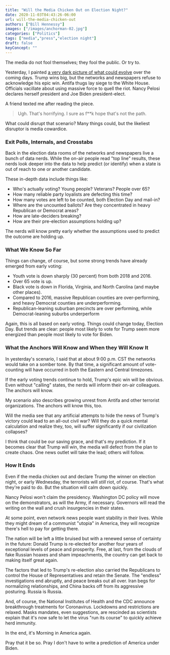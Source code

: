 ```yaml
---
title: "Will the Media Chicken Out on Election Night?"
date: 2020-11-03T04:43:26-06:00
url: will-the-media-chicken-out
authors: ["Bill Hennessy"]
images: ["/images/anchorman-02.jpg"]
categories: ["Politics"]
tags: ["media","press","election night"]
draft: false
keyConcept: ""
---
```


The media do not fool themselves; they fool the public. Or try to.

Yesterday, I painted [a very dark picture of what could evolve](https://hennessysview.com/its-election-and-heres-whats-going-to-happen/) over the coming days. Trump wins big, but the networks and newspapers refuse to acknowledge his epic win. Antifa thugs lay siege to the White House. Officials vacillate about using massive force to quell the riot. Nancy Pelosi declares herself president and Joe Biden president-elect. 

A friend texted me after reading the piece. 

> Ugh. That's horrifying. I sure as f**k hope that's not the path. 

What could disrupt that scenario? Many things could, but the likeliest disruptor is media cowardice. 

### Exit Polls, Internals, and Crosstabs

Back in the election data rooms of the networks and newspapers live a bunch of data nerds. While the on-air people read "top line" results, these nerds look deeper into the data to help predict (or identify) when a state is out of reach to one or another candidate. 

These in-depth data include things like:

* Who's actually voting? Young people? Veterans? People over 65?
* How many reliable party loyalists are defecting this time?
* How many votes are left to be counted, both Election Day and mail-in?
* Where are the uncounted ballots? Are they concentrated in heavy Republican or Democrat areas?
* How are late-deciders breaking?
* How are their pre-election assumptions holding up? 

The nerds will know pretty early whether the assumptions used to predict the outcome are holding up. 

### What We Know So Far

Things can change, of course, but some strong trends have already emerged from early voting:

* Youth vote is down sharply (30 percent) from both 2018 and 2016.
* Over 65 vote is up.
* Black vote is down in Florida, Virginia, and North Carolina (and maybe other places).
* Compared to 2016, massive Republican counties are over-performing, and heavy Democrat counties are underperforming.
* Republican-leaning suburban precincts are over performing, while Democrat-leaning suburbs underperform

Again, this is all based on early voting. Things could change today, Election Day. But trends are clear: people most likely to vote for Trump seem more energized than people most likely to vote for Biden. 

### What the Anchors Will Know and When they Will Know It

In yesterday's scenario, I said that at about 9:00 p.m. CST the networks would take on a somber tone. By that time, a significant amount of vote-counting will have occurred in both the Eastern and Central timezones. 

If the early voting trends continue to hold, Trump's epic win will be obvious. Even without "calling" states, the nerds will inform their on-air colleagues. The anchors will know. 

My scenario also describes growing unrest from Antifa and other terrorist organizations. The anchors will know this, too. 

Will the media see that any artificial attempts to hide the news of Trump's victory could lead to an all-out civil war? Will they do a quick mental calculation and realize they, too, will suffer significantly if our civilization collapses?

I think that could be our saving grace, and that's my prediction. If it becomes clear that Trump will win, the media will defect from the plan to create chaos. One news outlet will take the lead; others will follow. 

### How It Ends

Even if the media chicken out and declare Trump the winner on election night, or early Wednesday, the terrorists will *still* riot, of course. That's what they're paid to do. But the situation will calm down quickly. 

Nancy Pelosi won't claim the presidency. Washington DC policy will move on the demonstrators, as will the Army, if necessary. Governors will read the writing on the wall and crush insurgencies in their states. 

At some point, even network news people want stability in their lives. While they might dream of a communist "utopia" in America, they will recognize there's hell to pay for getting there.

The nation will be left a little bruised but with a renewed sense of certainty in the future: Donald Trump is re-elected for another four years of exceptional levels of peace and prosperity. Free, at last, from the clouds of fake Russian hoaxes and sham impeachments, the country can get back to making itself great again. 

The factors that led to Trump's re-election also carried the Republicans to control the House of Representatives and retain the Senate. The "endless" investigations end abruptly, and peace breaks out all over. Iran begs for normalizing relationships, and China backs off from its aggressive posturing. Russia is Russia. 

And, of course, the National Institutes of Health and the CDC announce breakthrough treatments for Coronavirus. Lockdowns and restrictions are relaxed. Masks mandates, even suggestions, are rescinded as scientists explain that it's now safe to let the virus "run its course" to quickly achieve herd immunity. 

In the end, it's Morning in America again. 

Pray that it be so. Pray I don't have to write a prediction of America under Biden. 

